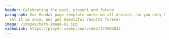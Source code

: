 ```yaml
---
header: Celebrating the past, present and future
paragraph: Our Hundal page template works on all devices, so you only have to
  set it up once, and get beautiful results forever
image: /images/hero-image-01.jpg
videoLink: https://player.vimeo.com/video/174002812
---
```

